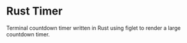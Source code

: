 # Rust Timer

Terminal countdown timer written in Rust using figlet to render a large countdown timer.
